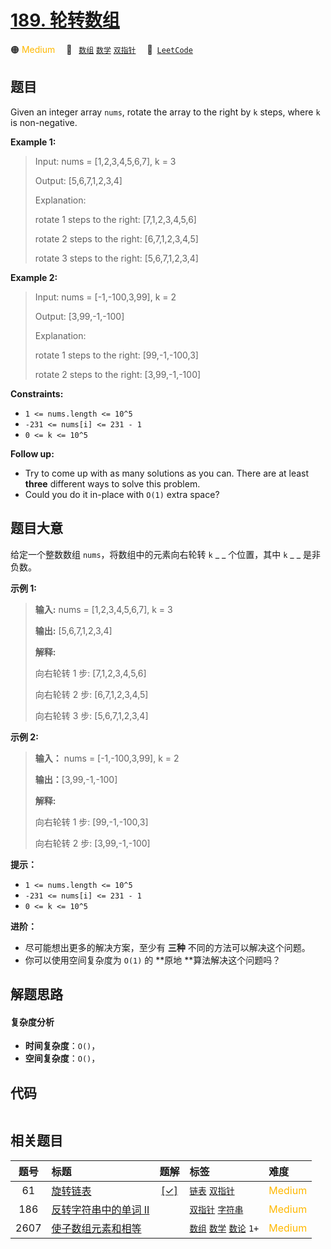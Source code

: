 # [189. 轮转数组](https://leetcode.com/problems/rotate-array)

🟠 <font color=#ffb800>Medium</font>&emsp; 🔖&ensp; [`数组`](/tag/array.md) [`数学`](/tag/math.md) [`双指针`](/tag/two-pointers.md)&emsp; 🔗&ensp;[`LeetCode`](https://leetcode.com/problems/rotate-array)

## 题目

Given an integer array `nums`, rotate the array to the right by `k` steps,
where `k` is non-negative.



**Example 1:**

> Input: nums = [1,2,3,4,5,6,7], k = 3
> 
> Output: [5,6,7,1,2,3,4]
> 
> Explanation:
> 
> rotate 1 steps to the right: [7,1,2,3,4,5,6]
> 
> rotate 2 steps to the right: [6,7,1,2,3,4,5]
> 
> rotate 3 steps to the right: [5,6,7,1,2,3,4]

**Example 2:**

> Input: nums = [-1,-100,3,99], k = 2
> 
> Output: [3,99,-1,-100]
> 
> Explanation: 
> 
> rotate 1 steps to the right: [99,-1,-100,3]
> 
> rotate 2 steps to the right: [3,99,-1,-100]

**Constraints:**

  * `1 <= nums.length <= 10^5`
  * `-231 <= nums[i] <= 231 - 1`
  * `0 <= k <= 10^5`



**Follow up:**

  * Try to come up with as many solutions as you can. There are at least **three** different ways to solve this problem.
  * Could you do it in-place with `O(1)` extra space?


## 题目大意

给定一个整数数组 `nums`，将数组中的元素向右轮转 `k` _ _ 个位置，其中 `k` _ _ 是非负数。



**示例 1:**

> 
> 
> 
> 
> 
> **输入:** nums = [1,2,3,4,5,6,7], k = 3
> 
> **输出:** [5,6,7,1,2,3,4]
> 
> **解释:**
> 
> 向右轮转 1 步: [7,1,2,3,4,5,6]
> 
> 向右轮转 2 步: [6,7,1,2,3,4,5]
> 
> 向右轮转 3 步: [5,6,7,1,2,3,4]
> 
> 

**示例  2:**

> 
> 
> 
> 
> 
> **输入：** nums = [-1,-100,3,99], k = 2
> 
> **输出：**[3,99,-1,-100]
> 
> **解释:** 
> 
> 向右轮转 1 步: [99,-1,-100,3]
> 
> 向右轮转 2 步: [3,99,-1,-100]



**提示：**

  * `1 <= nums.length <= 10^5`
  * `-231 <= nums[i] <= 231 - 1`
  * `0 <= k <= 10^5`



**进阶：**

  * 尽可能想出更多的解决方案，至少有 **三种** 不同的方法可以解决这个问题。
  * 你可以使用空间复杂度为 `O(1)` 的 **原地  **算法解决这个问题吗？


## 解题思路

#### 复杂度分析

- **时间复杂度**：`O()`，
- **空间复杂度**：`O()`，

## 代码

```javascript

```

## 相关题目

<!-- prettier-ignore -->
| 题号 | 标题 | 题解 | 标签 | 难度 |
| :------: | :------ | :------: | :------ | :------ |
| 61 | [旋转链表](https://leetcode.com/problems/rotate-list) | [[✓]](/problem/0061.md) |  [`链表`](/tag/linked-list.md) [`双指针`](/tag/two-pointers.md) | <font color=#ffb800>Medium</font> |
| 186 | [反转字符串中的单词 II](https://leetcode.com/problems/reverse-words-in-a-string-ii) |  |  [`双指针`](/tag/two-pointers.md) [`字符串`](/tag/string.md) | <font color=#ffb800>Medium</font> |
| 2607 | [使子数组元素和相等](https://leetcode.com/problems/make-k-subarray-sums-equal) |  |  [`数组`](/tag/array.md) [`数学`](/tag/math.md) [`数论`](/tag/number-theory.md) `1+` | <font color=#ffb800>Medium</font> |
